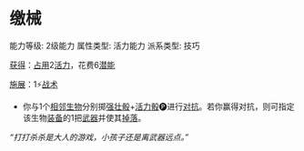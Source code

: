 # 缴械

能力等级: 2级能力
属性类型: 活力能力
派系类型: 技巧

<aside>

[获得](https://www.notion.so/1b3d619a067b8027ba38e2c1caf9d84b?pvs=21)：[占用](https://www.notion.so/1b3d619a067b8028a794de6ceed96ec0?pvs=21)2[活力](https://www.notion.so/1b3d619a067b805391c0d92f6a9c2e06?pvs=21)，花费6[潜能](https://www.notion.so/1b3d619a067b80c2bdb4c721adc30021?pvs=21)

</aside>

<aside>

[施展](https://www.notion.so/1b3d619a067b80f38dccf027f026b32f?pvs=21)：1⚡️[战术](https://www.notion.so/1b3d619a067b8051b6eaffd160aee01c?pvs=21)

- 你与1个[相邻](https://www.notion.so/1b3d619a067b80d2b1c3cebda0c3ed6f?pvs=21)[生物](https://www.notion.so/1b3d619a067b80d0bbe1d113bf20ff1f?pvs=21)分别掷[强壮骰](https://www.notion.so/1b3d619a067b806094ebcc0abdf4ba13?pvs=21)+[活力骰](https://www.notion.so/1b3d619a067b8019a494fecc31aaaafa?pvs=21)🅟进行[对抗](https://www.notion.so/1b3d619a067b80aa97d4c2a5907023af?pvs=21)。若你赢得对抗，则可指定该生物[装备](https://www.notion.so/1b3d619a067b80f99057fe3412922dd5?pvs=21)的1把[武器](https://www.notion.so/1b3d619a067b80529a70eee1166b41ef?pvs=21)并使其[掉落](https://www.notion.so/1b3d619a067b80e1a006e50ba20df484?pvs=21)。
</aside>

*“打打杀杀是大人的游戏，小孩子还是离武器远点。”*